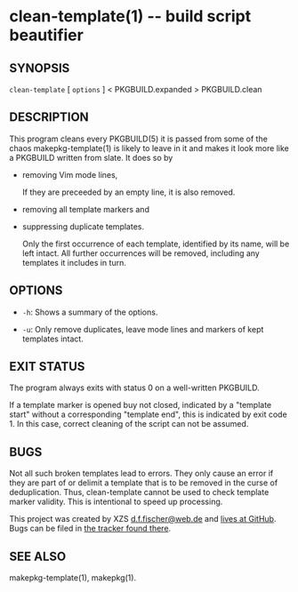 clean-template(1) -- build script beautifier
============================================

## SYNOPSIS

`clean-template` [ `options` ] < PKGBUILD.expanded > PKGBUILD.clean


## DESCRIPTION

This program cleans every PKGBUILD(5) it is passed from some of the chaos makepkg-template(1) is likely to leave in it and makes it look more like a PKGBUILD written from slate. It does so by

- removing Vim mode lines,

  If they are preceeded by an empty line, it is also removed.

- removing all template markers and

- suppressing duplicate templates.

  Only the first occurrence of each template, identified by its name, will be left intact. All further occurrences will be removed, including any templates it includes in turn.


## OPTIONS

  - `-h`:
    Shows a summary of the options.

  - `-u`:
    Only remove duplicates, leave mode lines and markers of kept templates intact.


## EXIT STATUS

The program always exits with status 0 on a well-written PKGBUILD.

If a template marker is opened buy not closed, indicated by a "template start" without a corresponding "template end", this is indicated by exit code 1. In this case, correct cleaning of the script can not be assumed.


## BUGS

Not all such broken templates lead to errors. They only cause an error if they are part of or delimit a template that is to be removed in the curse of deduplication. Thus, clean-template cannot be used to check template marker validity. This is intentional to speed up processing.

This project was created by XZS <d.f.fischer@web.de> and [lives at GitHub](http://github.com/dffischer/makepkg-expanded). Bugs can be filed in [the tracker found there](http://github.com/dffischer/makepkg-expanded/issues).


## SEE ALSO

makepkg-template(1), makepkg(1).
